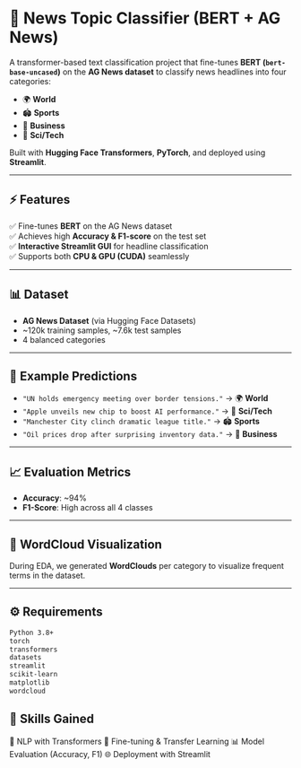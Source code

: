 # 📰 News Topic Classifier (BERT + AG News)

A transformer-based text classification project that fine-tunes **BERT (`bert-base-uncased`)** on the **AG News dataset** to classify news headlines into four categories:

- 🌍 **World**  
- 🏟️ **Sports**  
- 💼 **Business**  
- 🔬 **Sci/Tech**  

Built with **Hugging Face Transformers**, **PyTorch**, and deployed using **Streamlit**.  

---

## ⚡ Features
✅ Fine-tunes **BERT** on the AG News dataset  
✅ Achieves high **Accuracy & F1-score** on the test set  
✅ **Interactive Streamlit GUI** for headline classification  
✅ Supports both **CPU & GPU (CUDA)** seamlessly  

---

## 📊 Dataset
- **AG News Dataset** (via Hugging Face Datasets)  
- ~120k training samples, ~7.6k test samples  
- 4 balanced categories  

---

## 🔮 Example Predictions
- `"UN holds emergency meeting over border tensions."` → 🌍 **World**  
- `"Apple unveils new chip to boost AI performance."` → 🔬 **Sci/Tech**  
- `"Manchester City clinch dramatic league title."` → 🏟️ **Sports**  
- `"Oil prices drop after surprising inventory data."` → 💼 **Business**  

---

## 📈 Evaluation Metrics
- **Accuracy**: ~94%  
- **F1-Score**: High across all 4 classes  

---

## 🎨 WordCloud Visualization
During EDA, we generated **WordClouds** per category to visualize frequent terms in the dataset.  

---

## ⚙️ Requirements
```bash
Python 3.8+
torch
transformers
datasets
streamlit
scikit-learn
matplotlib
wordcloud
```

## 📌 Skills Gained

🧠 NLP with Transformers
🔁 Fine-tuning & Transfer Learning
📊 Model Evaluation (Accuracy, F1)
🌐 Deployment with Streamlit
